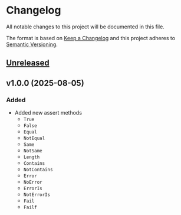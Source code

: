 # Changelog

All notable changes to this project will be documented in this file.

The format is based on [Keep a Changelog](http://keepachangelog.com/en/1.0.0/)
and this project adheres to [Semantic Versioning](http://semver.org/spec/v2.0.0.html).


## [Unreleased](https://github.com/gravitton/assert/compare/v1.0.0...master)


## v1.0.0 (2025-08-05)
### Added
- Added new assert methods
  - `True`
  - `False`
  - `Equal`
  - `NotEqual`
  - `Same`
  - `NotSame`
  - `Length`
  - `Contains`
  - `NotContains`
  - `Error`
  - `NoError`
  - `ErrorIs`
  - `NotErrorIs`
  - `Fail`
  - `Failf`
